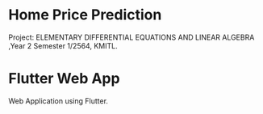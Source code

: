 # Home Price Prediction

Project: ELEMENTARY DIFFERENTIAL EQUATIONS AND LINEAR ALGEBRA ,Year 2 Semester 1/2564, KMITL.

# Flutter Web App

Web Application using Flutter.
